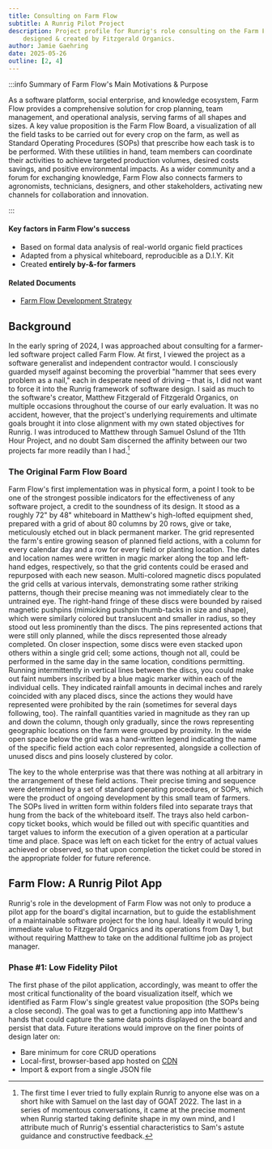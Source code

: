 ```yaml
---
title: Consulting on Farm Flow
subtitle: A Runrig Pilot Project
description: Project profile for Runrig's role consulting on the Farm Flow app
    designed & created by Fitzgerald Organics.
author: Jamie Gaehring
date: 2025-05-26
outline: [2, 4]
---
```


:::info Summary of Farm Flow's Main Motivations & Purpose

As a software platform, social enterprise, and knowledge ecosystem, Farm Flow
provides a comprehensive solution for crop planning, team management, and
operational analysis, serving farms of all shapes and sizes. A key value
proposition is the Farm Flow Board, a visualization of all the field tasks to be
carried out for every crop on the farm, as well as Standard Operating Procedures
(SOPs) that prescribe how each task is to be performed. With these utilities in
hand, team members can coordinate their activities to achieve targeted
production volumes, desired costs savings, and positive environmental impacts.
As a wider community and a forum for exchanging knowledge, Farm Flow also
connects farmers to agronomists, technicians, designers, and other stakeholders,
activating new channels for collaboration and innovation.

:::

#### Key factors in Farm Flow's success

- Based on formal data analysis of real-world organic field practices
- Adapted from a physical whiteboard, reproducible as a D.I.Y. Kit
- Created __entirely by-&-for farmers__

#### Related Documents
- [Farm Flow Development Strategy]


[Farm Flow Development Strategy]: /projects/farm-flow/strategy


## Background
In the early spring of 2024, I was approached about consulting for a farmer-led
software project called Farm Flow. At first, I viewed the project as a software
generalist and independent contractor would. I consciously guarded myself
against becoming the proverbial "hammer that sees every problem as a nail," each
in desperate need of driving – that is, I did not want to force it into the
Runrig framework of software design. I said as much to the software's creator,
Matthew Fitzgerald of Fitzgerald Organics, on multiple occasions throughout the
course of our early evaluation. It was no accident, however, that the project's
underlying requirements and ultimate goals brought it into close alignment with
my own stated objectives for Runrig. I was introduced to Matthew through Samuel
Oslund of the 11th Hour Project, and no doubt Sam discerned the affinity between
our two projects far more readily than I had.[^sam]

[^sam]: The first time I ever tried to fully explain Runrig to anyone else was
on a short hike with Samuel on the last day of GOAT 2022. The last in a series
of momentous conversations, it came at the precise moment when Runrig started
taking definite shape in my own mind, and I attribute much of Runrig's essential
characteristics to Sam's astute guidance and constructive feedback.

### The Original Farm Flow Board
Farm Flow's first implementation was in physical form, a point I took to be one
of the strongest possible indicators for the effectiveness of any software
project, a credit to the soundness of its design. It stood as a roughly 72" by
48" whiteboard in Matthew's high-lofted equipment shed, prepared with a grid of
about 80 columns by 20 rows, give or take, meticulously etched out in black
permanent marker. The grid represented the farm's entire growing season of
planned field actions, with a column for every calendar day and a row for every
field or planting location. The dates and location names were written in magic
marker along the top and left-hand edges, respectively, so that the grid
contents could be erased and repurposed with each new season. Multi-colored
magnetic discs populated the grid cells at various intervals, demonstrating some
rather striking patterns, though their precise meaning was not immediately clear
to the untrained eye. The right-hand fringe of these discs were bounded by
raised magnetic pushpins (mimicking pushpin thumb-tacks in size and shape),
which were similarly colored but translucent and smaller in radius, so they
stood out less prominently than the discs. The pins represented actions that
were still only planned, while the discs represented those already completed. On
closer inspection, some discs were even stacked upon others within a single grid
cell; some actions, though not all, could be performed in the same day in the
same location, conditions permitting. Running intermittently in vertical lines
between the discs, you could make out faint numbers inscribed by a blue magic
marker within each of the individual cells. They indicated rainfall amounts in
decimal inches and rarely coincided with any placed discs, since the actions
they would have represented were prohibited by the rain (sometimes for several
days following, too). The rainfall quantities varied in magnitude as they ran up
and down the column, though only gradually, since the rows representing
geographic locations on the farm were grouped by proximity. In the wide open
space below the grid was a hand-written legend indicating the name of the
specific field action each color represented, alongside a collection of unused
discs and pins loosely clustered by color.

The key to the whole enterprise was that there was nothing at all arbitrary in
the arrangement of these field actions. Their precise timing and sequence were
determined by a set of standard operating procedures, or SOPs, which were the
product of ongoing development by this small team of farmers. The SOPs lived in
written form within folders filed into separate trays that hung from the back of
the whiteboard itself. The trays also held carbon-copy ticket books, which would
be filled out with specific quantities and target values to inform the execution
of a given operation at a particular time and place. Space was left on each
ticket for the entry of actual values achieved or observed, so that upon
completion the ticket could be stored in the appropriate folder for future
reference.

## Farm Flow: A Runrig Pilot App
Runrig's role in the development of Farm Flow was not only to produce a pilot
app for the board's digital incarnation, but to guide the establishment of a
maintainable software project for the long haul. Ideally it would bring
immediate value to Fitzgerald Organics and its operations from Day 1, but
without requiring Matthew to take on the additional fulltime job as project
manager.

### Phase #1: Low Fidelity Pilot
The first phase of the pilot application, accordingly, was meant to offer the
most critical functionality of the board visualization itself, which we
identified as Farm Flow's single greatest value proposition (the SOPs being a
close second). The goal was to get a functioning app into Matthew's hands that
could capture the same data points displayed on the board and persist that data.
Future iterations would improve on the finer points of design later on:

- Bare minimum for core CRUD operations
- Local-first, browser-based app hosted on [CDN]
- Import & export from a single JSON file

[CDN]: https://farm-flow-board.pages.dev/
